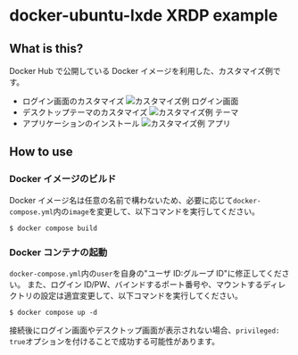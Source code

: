 # docker-ubuntu-lxde XRDP example

## What is this?

Docker Hub で公開している Docker イメージを利用した、カスタマイズ例です。

- ログイン画面のカスタマイズ
  ![カスタマイズ例 ログイン画面](https://raw.githubusercontent.com/yama07/docker-ubuntu-lxde/master/screenshot/XRDP-example-22.04-login.png)
- デスクトップテーマのカスタマイズ
  ![カスタマイズ例 テーマ](https://raw.githubusercontent.com/yama07/docker-ubuntu-lxde/master/screenshot/XRDP-example-22.04.png)
- アプリケーションのインストール
  ![カスタマイズ例 アプリ](https://raw.githubusercontent.com/yama07/docker-ubuntu-lxde/master/screenshot/XRDP-example-22.04-app.png)

## How to use

### Docker イメージのビルド

Docker イメージ名は任意の名前で構わないため、必要に応じて`docker-compose.yml`内の`image`を変更して、以下コマンドを実行してください。

```
$ docker compose build
```

### Docker コンテナの起動

`docker-compose.yml`内の`user`を自身の"ユーザ ID:グループ ID"に修正してください。
また、ログイン ID/PW、バインドするポート番号や、マウントするディレクトリの設定は適宜変更して、以下コマンドを実行してください。

```
$ docker compose up -d
```

接続後にログイン画面やデスクトップ画面が表示されない場合、`privileged: true`オプションを付けることで成功する可能性があります。
